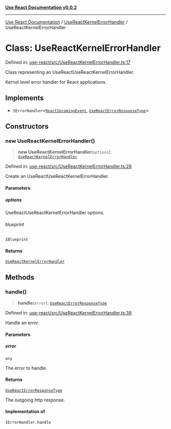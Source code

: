 [**Use React Documentation v0.0.2**](../../README.md)

***

[Use React Documentation](../../modules.md) / [UseReactKernelErrorHandler](../README.md) / UseReactKernelErrorHandler

# Class: UseReactKernelErrorHandler

Defined in: [use-react/src/UseReactKernelErrorHandler.ts:17](https://github.com/stonemjs/use-react/blob/9a749b225241b8e0ac2a5483904ca8322927b1d4/src/UseReactKernelErrorHandler.ts#L17)

Class representing an UseReactUseReactKernelErrorHandler.

Kernel level error handler for React applications.

## Implements

- `IErrorHandler`\<[`ReactIncomingEvent`](../../declarations/type-aliases/ReactIncomingEvent.md), [`UseReactErrorResponseType`](../type-aliases/UseReactErrorResponseType.md)\>

## Constructors

### new UseReactKernelErrorHandler()

> **new UseReactKernelErrorHandler**(`options`): [`UseReactKernelErrorHandler`](UseReactKernelErrorHandler.md)

Defined in: [use-react/src/UseReactKernelErrorHandler.ts:28](https://github.com/stonemjs/use-react/blob/9a749b225241b8e0ac2a5483904ca8322927b1d4/src/UseReactKernelErrorHandler.ts#L28)

Create an UseReactUseReactKernelErrorHandler.

#### Parameters

##### options

UseReactUseReactKernelErrorHandler options.

###### blueprint

`IBlueprint`

#### Returns

[`UseReactKernelErrorHandler`](UseReactKernelErrorHandler.md)

## Methods

### handle()

> **handle**(`error`): [`UseReactErrorResponseType`](../type-aliases/UseReactErrorResponseType.md)

Defined in: [use-react/src/UseReactKernelErrorHandler.ts:38](https://github.com/stonemjs/use-react/blob/9a749b225241b8e0ac2a5483904ca8322927b1d4/src/UseReactKernelErrorHandler.ts#L38)

Handle an error.

#### Parameters

##### error

`any`

The error to handle.

#### Returns

[`UseReactErrorResponseType`](../type-aliases/UseReactErrorResponseType.md)

The outgoing http response.

#### Implementation of

`IErrorHandler.handle`
